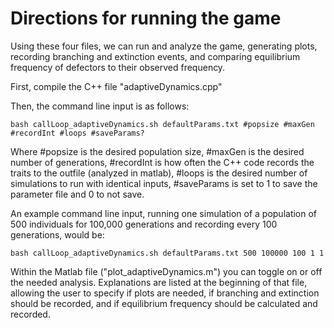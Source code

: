 # Directions for running the game
Using these four files, we can run and analyze the game, generating plots, recording branching and extinction events, and comparing equilibrium frequency of defectors to their observed frequency.

First, compile the C++ file "adaptiveDynamics.cpp"

Then, the command line input is as follows: 
```
bash callLoop_adaptiveDynamics.sh defaultParams.txt #popsize #maxGen #recordInt #loops #saveParams?
```
Where #popsize is the desired population size, #maxGen is the desired number of generations, #recordInt is how often the C++ code records the traits to the outfile (analyzed in matlab), #loops is the desired number of simulations to run with identical inputs, #saveParams is set to 1 to save the parameter file and 0 to not save. 

An example command line input, running one simulation of a population of 500 individuals for 100,000 generations and recording every 100 generations, would be:
```
bash callLoop_adaptiveDynamics.sh defaultParams.txt 500 100000 100 1 1
```
Within the Matlab file ("plot_adaptiveDynamics.m") you can toggle on or off the needed analysis. Explanations are listed at the beginning of that file, allowing the user to specify if plots are needed, if branching and extinction should be recorded, and if equilibrium frequency should be calculated and recorded. 
